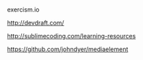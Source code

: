 # 


exercism.io

http://devdraft.com/

http://sublimecoding.com/learning-resources

https://github.com/johndyer/mediaelement
